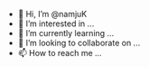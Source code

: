 - 👋 Hi, I’m @namjuK
- 👀 I’m interested in ...
- 🌱 I’m currently learning ...
- 💞️ I’m looking to collaborate on ...
- 📫 How to reach me ...

<!---
namjuK/namjuK is a ✨ special ✨ repository because its `README.md` (this file) appears on your GitHub profile.
You can click the Preview link to take a look at your changes.
--->
